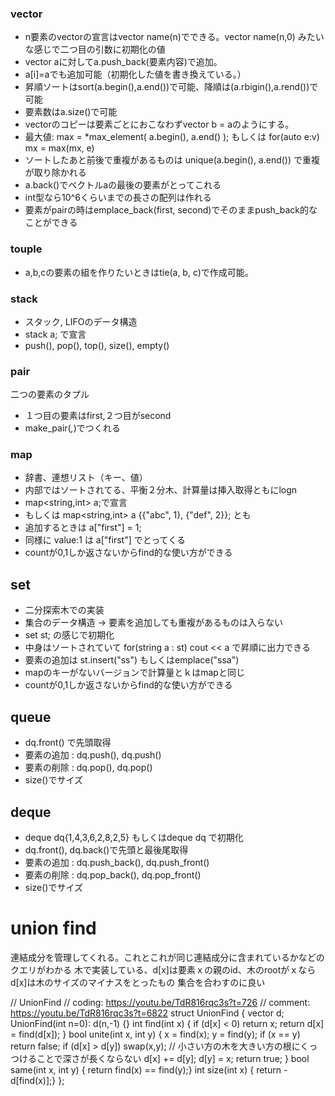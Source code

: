 
### vector
- n要素のvectorの宣言はvector<type> name(n)でできる。vector<type> name(n,0) みたいな感じで二つ目の引数に初期化の値
- vector aに対してa.push_back(要素内容)で追加。
- a[i]=aでも追加可能（初期化した値を書き換えている。）
- 昇順ソートはsort(a.begin(),a.end())で可能、降順は(a.rbigin(),a.rend())で可能
- 要素数はa.size()で可能
- vectorのコピーは要素ごとにおこなわずvector<int> b = aのようにする。 
- 最大値: max = *max_element( a.begin(), a.end() ); もしくは for(auto e:v) mx = max(mx, e)
- ソートしたあと前後で重複があるものは unique(a.begin(), a.end()) で重複が取り除かれる
- a.back()でベクトルaの最後の要素がとってこれる
- int型なら10^6くらいまでの長さの配列は作れる
- 要素がpairの時はemplace_back(first, second)でそのままpush_back的なことができる

### touple
- a,b,cの要素の組を作りたいときはtie(a, b, c)で作成可能。

### stack 
- スタック, LIFOのデータ構造
- stack<int> a; で宣言
- push(), pop(), top(), size(), empty()

### pair
二つの要素のタプル
- １つ目の要素はfirst,２つ目がsecond
- make_pair(_,_)でつくれる

### map
- 辞書、連想リスト（キー、値）
- 内部ではソートされてる、平衡２分木、計算量は挿入取得ともにlogn
- map<string,int> a;で宣言
- もしくは map<string,int> a {{"abc", 1}, {"def", 2}}; とも
- 追加するときは a["first"] = 1;
- 同様に value:1 は a["first"] でとってくる
- countが0,1しか返さないからfind的な使い方ができる

## set
- 二分探索木での実装
- 集合のデータ構造 -> 要素を追加しても重複があるものは入らない
- set<string> st; の感じで初期化
- 中身はソートされていて for(string a : st) cout << a で昇順に出力できる
- 要素の追加は st.insert("ss") もしくはemplace("ssa")
- mapのキーがないバージョンで計算量とｋはmapと同じ
- countが0,1しか返さないからfind的な使い方ができる

## queue
- dq.front() で先頭取得
- 要素の追加 : dq.push(), dq.push()
- 要素の削除 : dq.pop(), dq.pop()
- size()でサイズ

## deque
- deque<int> dq{1,4,3,6,2,8,2,5} もしくはdeque<int> dq で初期化
- dq.front(), dq.back()で先頭と最後尾取得
- 要素の追加 : dq.push_back(), dq.push_front()
- 要素の削除 : dq.pop_back(), dq.pop_front()
- size()でサイズ


# union find
連結成分を管理してくれる。これとこれが同じ連結成分に含まれているかなどのクエリがわかる
木で実装している、d[x]は要素ｘの親のid、木のrootがｘならd[x]は木のサイズのマイナスをとったもの
集合を合わすのに良い

// UnionFind
// coding: https://youtu.be/TdR816rqc3s?t=726
// comment: https://youtu.be/TdR816rqc3s?t=6822
struct UnionFind {
  vector<int> d;
  UnionFind(int n=0): d(n,-1) {}
  int find(int x) {
    if (d[x] < 0) return x;
    return d[x] = find(d[x]);
  }
  bool unite(int x, int y) {
    x = find(x); y = find(y);
    if (x == y) return false;
    if (d[x] > d[y]) swap(x,y); // 小さい方の木を大きい方の根にくっつけることで深さが長くならない
    d[x] += d[y];
    d[y] = x;
    return true;
  }
  bool same(int x, int y) { return find(x) == find(y);}
  int size(int x) { return -d[find(x)];}
};

